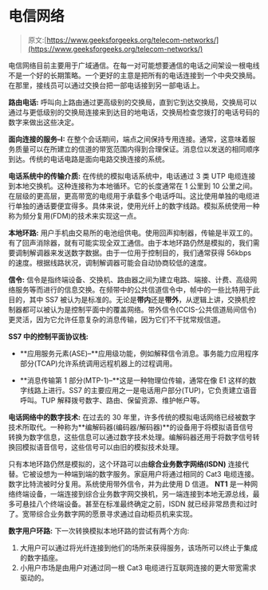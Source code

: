 # 电信网络

> 原文:[https://www.geeksforgeeks.org/telecom-networks/](https://www.geeksforgeeks.org/telecom-networks/)

电信网络目前主要用于广域通信。在每一对可能想要通信的电话之间架设一根电线不是一个好的长期策略。一个更好的主意是把所有的电话连接到一个中央交换局。在那里，接线员可以通过交换台把一部电话接到另一部电话上。

**路由电话:**
呼叫向上路由通过更高级别的交换局，直到它到达交换局，交换局可以通过与更低级别的交换局连接来到达目的地电话，交换局检查您拨打的电话号码的数字来做出这些决定。

**面向连接的服务–I:**
在整个会话期间，端点之间保持专用连接。通常，这意味着服务质量可以在所建立的信道的带宽范围内得到合理保证。消息位以发送的相同顺序到达。传统的电话电路是面向电路交换连接的系统。

**电话系统中的传输介质:**
在传统的模拟电话系统中，电话通过 3 类 UTP 电缆连接到本地交换机。这种连接称为本地循环。它的长度通常在 1 公里到 10 公里之间。在层级的更高层，更高带宽的电缆用于承载多个电话呼叫。这比使用单独的电缆进行单独的通话要便宜得多。具体来说，使用光纤上的数字线路。模拟系统使用一种称为频分复用(FDM)的技术来实现这一点。

**本地环路:**
用户手机由交易所的电池组供电。使用回声抑制器，传输是半双工的。有了回声消除器，就有可能实现全双工通信。由于本地环路仍然是模拟的，我们需要调制解调器来发送数字数据。由于一位用于控制目的，我们通常获得 56kbps 的速度。根据线路状况，调制解调器可能会自动协商较低的速度。

**信令:**
信令是指终端设备、交换机、路由器之间为建立电路、端接、计费、高级网络服务等而进行的信息交换。在频带中的公共信道信令中，帧中的一些比特用于此目的，其中 SS7 被认为是标准的。无论是**带内**还是**带外**，从逻辑上讲，交换机控制器都可以被认为是控制平面中的覆盖网络。带外信令(CCIS-公共信道局间信令)更灵活，因为它允许任意复杂的消息传输，因为它们不干扰常规信道。

**SS7 中的控制平面协议栈:**

*   **应用服务元素(ASE)–**应用级功能，例如解释信令消息。事务能力应用程序部分(TCAP)允许系统调用远程机器上的过程调用。

*   **消息传输第 1 部分(MTP-1)–**这是一种物理位传输，通常在像 E1 这样的数字线路上进行。SS7 的主要应用之一是电话用户部分(TUP)，它负责建立语音呼叫。TUP 解释拨号数字、路由、保留资源、维护帐户等。

**电话网络中的数字技术:**
在过去的 30 年里，许多传统的模拟电话网络已经被数字技术所取代。一种称为**编解码器(编码器/解码器)**的设备用于将模拟语音信号转换为数字信息，这些信息可以通过数字技术处理。编解码器还用于将数字信号转换回模拟语音信号，这些信号可以由旧的模拟技术处理。

只有本地环路仍然是模拟的，这个环路可以由**综合业务数字网络(ISDN)** 连接代替。它被设想为一种端到端的数字服务。家庭用户将通过相同的 Cat3 电缆连接。数字比特流被时分复用。系统使用带外信令，并为此使用 D 信道。 **NT1** 是一种网络终端设备，一端连接到综合业务数字网交换机，另一端连接到本地无源总线，最多可悬挂八个终端设备。甚至在标准最终确定之前，ISDN 就已经非常昂贵和过时了。宽带综合业务数字网的愿景寻求通过自动柜员机来实现。

**数字用户环路:**
下一次转换模拟本地环路的尝试有两个方向:

1.  大用户可以通过将光纤连接到他们的场所来获得服务，该场所可以终止于集成的数字插座。
2.  小用户市场是由用户对通过同一根 Cat3 电缆进行互联网连接的更大带宽需求驱动的。